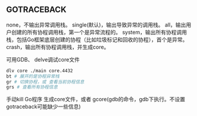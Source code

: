 GOTRACEBACK
---
none，不输出异常调用栈。
single(默认)，输出导致异常的调用栈。
all，输出用户创建的所有协程调用栈，第一个是异常流程的。
system，输出所有协程调用栈，包括Go框架底层创建的协程（比如垃圾标记和回收的协程），首个是异常。
crash，输出所有协程调用栈，并生成core。



可用GDB、 delve调试core文件

```sh
dlv core ./main core.4432 
bt # 展开的是协程异常栈
gr # 切换协程，或 查看当前协程信息
grs # 查看所有协程信息


```

手动kill Go程序 生成core文件，或者 gcore(gdb的命令，gdb下执行。不设置gotraceback可能缺少一些信息)